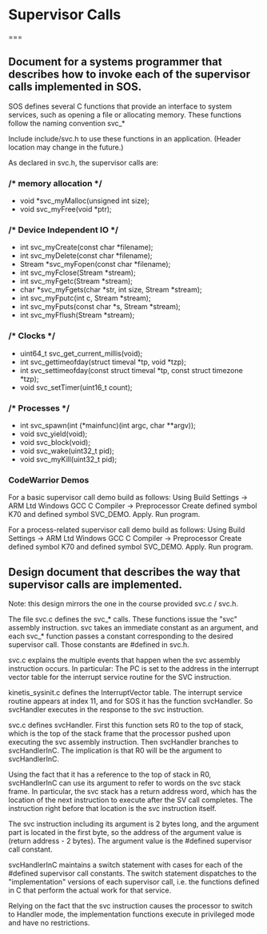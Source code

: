 # Supervisor Calls
===

## Document for a systems programmer that describes how to invoke each of the supervisor calls implemented in SOS.

SOS defines several C functions that provide an interface to system services, such as opening a file or allocating memory. These functions follow the naming convention svc_*

Include include/svc.h to use these functions in an application. (Header location may change in the future.)

As declared in svc.h, the supervisor calls are:

### /* memory allocation */
- void *svc_myMalloc(unsigned int size);
- void svc_myFree(void *ptr);

### /* Device Independent IO */

- int svc_myCreate(const char *filename);
- int svc_myDelete(const char *filename);
- Stream *svc_myFopen(const char *filename);
- int svc_myFclose(Stream *stream);
- int svc_myFgetc(Stream *stream);
- char *svc_myFgets(char *str, int size, Stream *stream);
- int svc_myFputc(int c, Stream *stream);
- int svc_myFputs(const char *s, Stream *stream);
- int svc_myFflush(Stream *stream);

### /* Clocks */
- uint64_t svc\_get\_current\_millis(void);
- int svc\_gettimeofday(struct timeval *tp, void *tzp);
- int svc\_settimeofday(const struct timeval *tp, const struct timezone *tzp);
- void svc\_setTimer(uint16\_t count);

### /* Processes */
- int svc_spawn(int (*mainfunc)(int argc, char **argv));
- void svc_yield(void);
- void svc_block(void);
- void svc\_wake(uint32_t pid);
- void svc\_myKill(uint32_t pid);


### CodeWarrior Demos
For a basic supervisor call demo build as follows:
Using Build Settings -> ARM Ltd Windows GCC C Compiler -> Preprocessor
Create defined symbol K70 and defined symbol SVC_DEMO. Apply.
Run program.

For a process-related supervisor call demo build as follows:
Using Build Settings -> ARM Ltd Windows GCC C Compiler -> Preprocessor
Create defined symbol K70 and defined symbol SVC_DEMO. Apply.
Run program.


## Design document that describes the way that supervisor calls are implemented.

Note: this design mirrors the one in the course provided svc.c / svc.h.

The file svc.c defines the svc\_\* calls. These functions issue the "svc"
assembly instruction. svc takes an immediate constant as an argument,
and each svc_* function passes a constant corresponding to the
desired supervisor call. Those constants are #defined in svc.h.

svc.c explains the multiple events that happen when the svc assembly
instruction occurs. In particular:
 The PC is set to the address in the interrupt vector table for
 the interrupt service routine for the SVC instruction.

kinetis_sysinit.c defines the InterruptVector table. The interrupt service
routine appears at index 11, and for SOS it has the function svcHandler.
So svcHandler executes in the response to the svc instruction.

svc.c defines svcHandler. First this function sets R0 to the top of stack,
which is the top of the stack frame that the processor pushed upon
executing the svc assembly instruction.
Then svcHandler branches to svcHandlerInC. The implication is that
R0 will be the argument to svcHandlerInC.

Using the fact that it has a reference to the top of stack in R0,
svcHandlerInC can use its argument to refer to words on the svc stack frame.
In particular, the svc stack has a return address word, which has
the location of the next instruction to execute after the SV call completes.
The instruction right before that location is the svc instruction itself.

The svc instruction including its argument is 2 bytes long, and the argument part
is located in the first byte, so the address of the argument value is
(return address - 2 bytes). The argument value is the #defined
supervisor call constant.

svcHandlerInC maintains a switch statement with cases for each of the
 #defined supervisor call constants. The switch statement dispatches
to the "implementation" versions of each supervisor call, i.e. the
functions defined in C that perform the actual work for that service.

Relying on the fact that the svc instruction causes the processor
to switch to Handler mode, the implementation functions execute
in privileged mode and have no restrictions.
